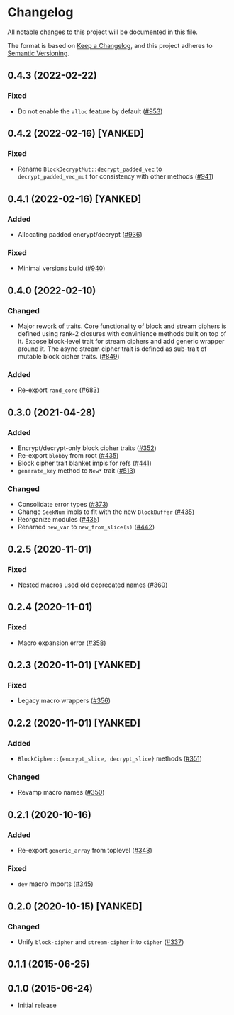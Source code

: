 # Changelog

All notable changes to this project will be documented in this file.

The format is based on [Keep a Changelog](https://keepachangelog.com/en/1.0.0/),
and this project adheres to [Semantic Versioning](https://semver.org/spec/v2.0.0.html).

## 0.4.3 (2022-02-22)
### Fixed
- Do not enable the `alloc` feature by default ([#953])

[#953]: https://github.com/RustCrypto/traits/pull/953

## 0.4.2 (2022-02-16) [YANKED]
### Fixed
- Rename `BlockDecryptMut::decrypt_padded_vec` to `decrypt_padded_vec_mut` for consistency with other methods ([#941])

[#941]: https://github.com/RustCrypto/traits/pull/941

## 0.4.1 (2022-02-16) [YANKED]
### Added
- Allocating padded encrypt/decrypt ([#936])

### Fixed
- Minimal versions build ([#940])

[#940]: https://github.com/RustCrypto/traits/pull/940
[#936]: https://github.com/RustCrypto/traits/pull/936

## 0.4.0 (2022-02-10)
### Changed
- Major rework of traits. Core functionality of block and stream ciphers
is defined using rank-2 closures with convinience methods built on top of
it. Expose block-level trait for stream ciphers and add generic wrapper
around it. The async stream cipher trait is defined as sub-trait of
mutable block cipher traits. ([#849])

### Added
- Re-export `rand_core` ([#683])

[#683]: https://github.com/RustCrypto/traits/pull/683
[#849]: https://github.com/RustCrypto/traits/pull/849

## 0.3.0 (2021-04-28)
### Added
- Encrypt/decrypt-only block cipher traits ([#352])
- Re-export `blobby` from root ([#435])
- Block cipher trait blanket impls for refs ([#441])
- `generate_key` method to `New*` trait ([#513])

### Changed
- Consolidate error types ([#373])
- Change `SeekNum` impls to fit with the new `BlockBuffer` ([#435])
- Reorganize modules ([#435])
- Renamed `new_var` to `new_from_slice(s)` ([#442])

[#352]: https://github.com/RustCrypto/traits/pull/352
[#373]: https://github.com/RustCrypto/traits/pull/373
[#435]: https://github.com/RustCrypto/traits/pull/435
[#441]: https://github.com/RustCrypto/traits/pull/441
[#442]: https://github.com/RustCrypto/traits/pull/442
[#513]: https://github.com/RustCrypto/traits/pull/513

## 0.2.5 (2020-11-01)
### Fixed
- Nested macros used old deprecated names ([#360])

[#360]: https://github.com/RustCrypto/traits/pull/360

## 0.2.4 (2020-11-01)
### Fixed
- Macro expansion error ([#358])

[#358]: https://github.com/RustCrypto/traits/pull/358

## 0.2.3 (2020-11-01) [YANKED]
### Fixed
- Legacy macro wrappers ([#356])

[#356]: https://github.com/RustCrypto/traits/pull/356

## 0.2.2 (2020-11-01) [YANKED]
### Added
- `BlockCipher::{encrypt_slice, decrypt_slice}` methods ([#351])

### Changed
- Revamp macro names ([#350])

[#351]: https://github.com/RustCrypto/traits/pull/351
[#350]: https://github.com/RustCrypto/traits/pull/350

## 0.2.1 (2020-10-16)
### Added
- Re-export `generic_array` from toplevel ([#343])

### Fixed
- `dev` macro imports ([#345])

[#343]: https://github.com/RustCrypto/traits/pull/343
[#345]: https://github.com/RustCrypto/traits/pull/345

## 0.2.0 (2020-10-15) [YANKED]
### Changed
- Unify `block-cipher` and `stream-cipher` into `cipher` ([#337])

[#337]: https://github.com/RustCrypto/traits/pull/337

## 0.1.1 (2015-06-25)

## 0.1.0 (2015-06-24)
- Initial release

